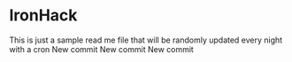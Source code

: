 # IronHack 

This is just a sample read me file that will be randomly updated every night with a cron New commit
New commit
New commit
